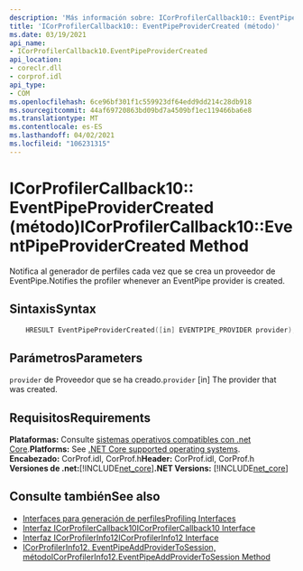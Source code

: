 ```yaml
---
description: 'Más información sobre: ICorProfilerCallback10:: EventPipeProviderCreated (método)'
title: 'ICorProfilerCallback10:: EventPipeProviderCreated (método)'
ms.date: 03/19/2021
api_name:
- ICorProfilerCallback10.EventPipeProviderCreated
api_location:
- coreclr.dll
- corprof.idl
api_type:
- COM
ms.openlocfilehash: 6ce96bf301f1c559923df64edd9dd214c28db918
ms.sourcegitcommit: 44af69720863bd09bd7a4509bf1ec119466ba6e8
ms.translationtype: MT
ms.contentlocale: es-ES
ms.lasthandoff: 04/02/2021
ms.locfileid: "106231315"
---
```

# <a name="icorprofilercallback10eventpipeprovidercreated-method"></a><span data-ttu-id="accc9-103">ICorProfilerCallback10:: EventPipeProviderCreated (método)</span><span class="sxs-lookup"><span data-stu-id="accc9-103">ICorProfilerCallback10::EventPipeProviderCreated Method</span></span>

<span data-ttu-id="accc9-104">Notifica al generador de perfiles cada vez que se crea un proveedor de EventPipe.</span><span class="sxs-lookup"><span data-stu-id="accc9-104">Notifies the profiler whenever an EventPipe provider is created.</span></span>
  
## <a name="syntax"></a><span data-ttu-id="accc9-105">Sintaxis</span><span class="sxs-lookup"><span data-stu-id="accc9-105">Syntax</span></span>  
  
```cpp  
    HRESULT EventPipeProviderCreated([in] EVENTPIPE_PROVIDER provider);
```  
  
## <a name="parameters"></a><span data-ttu-id="accc9-106">Parámetros</span><span class="sxs-lookup"><span data-stu-id="accc9-106">Parameters</span></span>

<span data-ttu-id="accc9-107">`provider` de Proveedor que se ha creado.</span><span class="sxs-lookup"><span data-stu-id="accc9-107">`provider` [in] The provider that was created.</span></span>

## <a name="requirements"></a><span data-ttu-id="accc9-108">Requisitos</span><span class="sxs-lookup"><span data-stu-id="accc9-108">Requirements</span></span>  

<span data-ttu-id="accc9-109">**Plataformas:** Consulte [sistemas operativos compatibles con .net Core](../../../core/install/windows.md?pivots=os-windows).</span><span class="sxs-lookup"><span data-stu-id="accc9-109">**Platforms:** See [.NET Core supported operating systems](../../../core/install/windows.md?pivots=os-windows).</span></span>  
<span data-ttu-id="accc9-110">**Encabezado:** CorProf.idl, CorProf.h</span><span class="sxs-lookup"><span data-stu-id="accc9-110">**Header:** CorProf.idl, CorProf.h</span></span>  
<span data-ttu-id="accc9-111">**Versiones de .net:**[!INCLUDE[net_core](../../../../includes/net-core-50-md.md)]</span><span class="sxs-lookup"><span data-stu-id="accc9-111">**.NET Versions:** [!INCLUDE[net_core](../../../../includes/net-core-50-md.md)]</span></span>  
  
## <a name="see-also"></a><span data-ttu-id="accc9-112">Consulte también</span><span class="sxs-lookup"><span data-stu-id="accc9-112">See also</span></span>

- [<span data-ttu-id="accc9-113">Interfaces para generación de perfiles</span><span class="sxs-lookup"><span data-stu-id="accc9-113">Profiling Interfaces</span></span>](profiling-interfaces.md)
- [<span data-ttu-id="accc9-114">Interfaz ICorProfilerCallback10</span><span class="sxs-lookup"><span data-stu-id="accc9-114">ICorProfilerCallback10 Interface</span></span>](icorprofilercallback10-interface.md)
- [<span data-ttu-id="accc9-115">Interfaz ICorProfilerInfo12</span><span class="sxs-lookup"><span data-stu-id="accc9-115">ICorProfilerInfo12 Interface</span></span>](icorprofilerinfo12-interface.md)
- [<span data-ttu-id="accc9-116">ICorProfilerInfo12. EventPipeAddProviderToSession, método</span><span class="sxs-lookup"><span data-stu-id="accc9-116">ICorProfilerInfo12.EventPipeAddProviderToSession Method</span></span>](icorprofilerinfo12-eventpipeaddprovidertosession-method.md)
